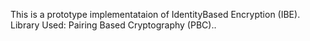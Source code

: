 This is a prototype implementataion of IdentityBased Encryption (IBE).
Library Used: Pairing Based Cryptography (PBC)..
